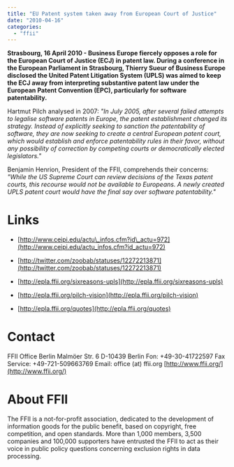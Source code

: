 ```yaml
---
title: "EU Patent system taken away from European Court of Justice"
date: "2010-04-16"
categories: 
  - "ffii"
---
```


**Strasbourg, 16 April 2010 - Business Europe fiercely opposes a role for the European Court of Justice (ECJ) in patent law. During a conference in the European Parliament in Strasbourg, Thierry Sueur of Business Europe disclosed the United Patent Litigation System (UPLS) was aimed to keep the ECJ away from interpreting substantive patent law under the European Patent Convention (EPC), particularly for software patentability.**

Hartmut Pilch analysed in 2007: _"In July 2005, after several failed attempts to legalise software patents in Europe, the patent establishment changed its strategy. Instead of explicitly seeking to sanction the patentability of software, they are now seeking to create a central European patent court, which would establish and enforce patentability rules in their favor, without any possibility of correction by competing courts or democratically elected legislators."_

Benjamin Henrion, President of the FFII, comprehends their concerns: _"While the US Supreme Court can review decisions of the Texas patent courts, this recourse would not be available to Europeans. A newly created UPLS patent court would have the final say over software patentability."_

# Links

- [http://www.ceipi.edu/actu\_infos.cfm?id\_actu=972](http://www.ceipi.edu/actu_infos.cfm?id_actu=972)
    
- [http://twitter.com/zoobab/statuses/12272213871](http://twitter.com/zoobab/statuses/12272213871)
    
- [http://epla.ffii.org/sixreasons-upls](http://epla.ffii.org/sixreasons-upls)
    
- [http://epla.ffii.org/pilch-vision](http://epla.ffii.org/pilch-vision)
    
- [http://epla.ffii.org/quotes](http://epla.ffii.org/quotes)
    

# Contact

FFII Office Berlin Malmöer Str. 6 D-10439 Berlin Fon: +49-30-41722597 Fax Service: +49-721-509663769 Email: office (at) ffii.org [http://www.ffii.org/](http://www.ffii.org/)

# About FFII

The FFII is a not-for-profit association, dedicated to the development of information goods for the public benefit, based on copyright, free competition, and open standards. More than 1,000 members, 3,500 companies and 100,000 supporters have entrusted the FFII to act as their voice in public policy questions concerning exclusion rights in data processing.
